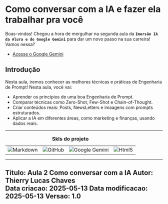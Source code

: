 # Como conversar com a IA e fazer ela trabalhar pra você
Boas-vindas! Chegou a hora de mergulhar na segunda aula da **`Imersão IA da Alura e do Google Gemini`** para dar um novo passo na sua carreira! Vamos nessa?

- [Acesse o Google Gemini](https://gemini.google.com/app?android-min-version=301356232&ios-min-version=322.0&is_sa=1&campaign_id=alura_may25&utm_source=alura&utm_medium=referral&utm_campaign=alura_may25&pt=9008&mt=8&ct=ref-alura-brmay25) 

## Introdução 
Nesta aula, iremos conhecer as melhores técnicas e práticas de Engenharia de Prompt!
Nesta aula, você vai:
- Aprender os princípios de uma boa Engenharia de Prompt. 
- Comparar técnicas como Zero-Shot, Few-Shot e Chain-of-Thought. 
- Criar conteúdos reais: Posts, NewsLetters e imaagens com prompts estruturados. 
- Aplicar a IA em diferentes áreas, como marketing e finanças, usando dados reais. 
---


  <table style="text-align: center; width: 100%;"> 
  <caption><b>Skls do projeto </b></caption>
  <tr>
      <td style="text-align: left;">
      <img alt="Markdown" src="https://img.shields.io/badge/markdown-%23000000.svg?style=for-the-badge&logo=markdown&logoColor=white"/>
      </td>
      <td style="text-align: center;">
      <img alt="GitHub" src="https://img.shields.io/badge/github-%23121011.svg?style=for-the-badge&logo=github&logoColor=white"/>
      </td>
      <td style="text-align: rigth;">
      <img alt="Google Gemini" src="https://img.shields.io/badge/google%20gemini-8E75B2?style=for-the-badge&logo=google%20gemini&logoColor=white"/>
      </td>
      <td style="text-align: rigth;">
      <img alt="Html5" src="https://img.shields.io/badge/html5-%23E34F26.svg?style=for-the-badge&logo=html5&logoColor=white"/>
      </td>
  </tr>
  </table>   

  ---
Titulo: Aula 2 Como conversar com a IA
Autor: Thierry Lucas Chaves  
Data criacao: 2025-05-13
Data modificacao: 2025-05-13
Versao: 1.0  
---